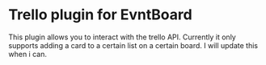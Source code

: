 # Trello plugin for EvntBoard

This plugin allows you to interact with the trello API. Currently it only supports adding a card to a certain list on a certain board. I will update this when i can.
